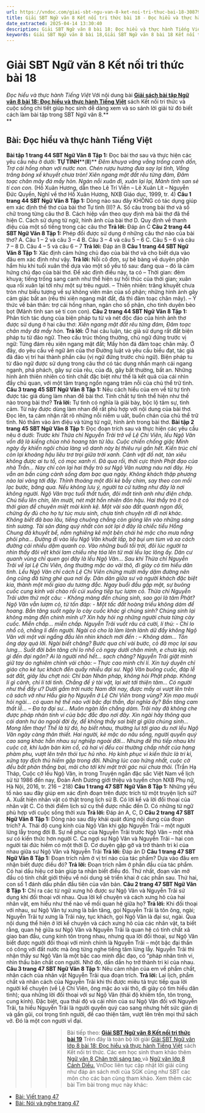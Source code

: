 ```yaml
---
url: https://vndoc.com/giai-sbt-ngu-van-8-ket-noi-tri-thuc-bai-18-308793
title: Giải SBT Ngữ văn 8 Kết nối tri thức bài 18 - Đọc hiểu và thực hành Tiếng Việt - VnDoc.com
date_extracted: 2025-04-14 13:30:40
description: Giải SBT Ngữ văn 8 bài 18: Đọc hiểu và thực hành Tiếng Việt sách Kết nối tri thức có đáp án chi tiết cho các bạn cùng tham khảo.
keywords: Giải SBT Ngữ văn 8 bài 18,Giải SBT Ngữ văn 8 bài 18 Kết nối tri thức,Giải sách bài tập Ngữ văn KNTT lớp 8,Ngữ văn lớp 8 Kết nối tri thức,giải bài tập ngữ văn lớp 8,bài Đọc hiểu và thực hành Tiếng Việt,giải SBT ngữ văn 8 KNTT trang 44,giải SBT ngữ văn 8 KNTT trang 45,giải SBT ngữ văn 8 KNTT trang 46,giải SBT ngữ văn 8 KNTT trang 47
---
```


# Giải SBT Ngữ văn 8 Kết nối tri thức bài 18
 _Đọc hiểu và thực hành Tiếng Việt_
Với nội dung bài [**Giải sách bài tập Ngữ văn 8 bài 18: Đọc hiểu và thực hành Tiếng Việt**](<https://vndoc.com/giai-sbt-ngu-van-8-ket-noi-tri-thuc-bai-18-308793>) sách Kết nối tri thức và cuộc sống chi tiết giúp học sinh dễ dàng xem và so sánh lời giải từ đó biết cách làm bài tập trong SBT Ngữ văn 8.**  
**
## **Bài: Đọc hiểu và thực hành Tiếng Việt**
**Bài tập 1 trang 44 SBT Ngữ Văn 8 Tập 1:** Đọc bài thơ sau và thực hiện các yêu cầu nêu ở dưới:
**TỰ TÌNH****\(****II****\)**
_Đêm khuya văng vẳng trống canh dồn,_
_Trợ cái hồng nhan với nước non._
_Chén rượu hương đưa say lại tỉnh,_
_Vầng trăng bóng xế khuyết chưa tròn\!_
_Xiên ngang mặt đất rêu từng đám,_
_Đâm toạc chân mây đá mấy hòn._
_Ngán nỗi xuân đi, xuân lại lại,_
_Mảnh tình san sẻ tí con con._
\(Hồ Xuân Hương, dẫn theo Lê Trí Viễn – Lê Xuân Lít – Nguyễn Đức Quyền, Nghĩ về thơ Hồ Xuân Hương, NXB Giáo dục, 1999, tr. 4\)
**Câu 1 trang 44 SBT Ngữ Văn 8 Tập 1:** Dòng nào sau đây KHÔNG có tác dụng giúp em xác định thể thơ của bài thơ Tự tình \(II\)?
A. Số câu trong bài thơ và số chữ trong từng câu thơ
B. Cách hiệp vần theo quy định mà bài thơ đã thể hiện
C. Cách sử dụng từ ngữ, hình ảnh của bài thơ
D. Quy định về thanh điệu của một số tiếng trong các câu thơ
**Trả lời:**
Đáp án C
**Câu 2 trang 44 SBT Ngữ Văn 8 Tập 1:** Phép đối được sử dụng ở những câu thơ nào của bài thơ?
A. Câu 1 – 2 và câu 3 – 4
B. Câu 3 – 4 và câu 5 – 6
C. Câu 5 – 6 và câu 7 – 8
D. Câu 4 – 5 và câu 6 – 7
**Trả lời:**
Đáp án B
**Câu 1 trang 44 SBT Ngữ Văn 8 Tập 1:** Xác định cảm hứng chủ đạo của bài thơ và cho biết dựa vào đâu em xác định như vậy.
**Trả lời:**
Nỗi cô đơn, sự bẽ bàng về duyên phận hẩm hiu khi tuổi xuân thể dựa vào một số yếu tố sau: đang qua – đó là cảm hứng chủ đạo của bài thơ. Để xác định điều này, ta có
– Thời gian: đêm khuya; tiếng trống sang canh như thể hiện sự hối thúc của thời gian; xuân qua rồi xuân lại tới như một sự trêu ngươi.
– Thiên nhiên: trăng khuyết chưa tròn như biểu tượng về sự không viên mãn của số phận; những hình ảnh gây cảm giác bất an \(rêu thì xiên ngang mặt đất, đá thì đâm toạc chân mây\).
– Ý thức về bản thân: trợ cái hồng nhan, ngán cho số phận, cho tình duyên bèo bọt \(Mảnh tình san sẻ tí con con\).
**Câu 2 trang 44 SBT Ngữ Văn 8 Tập 1:** Phân tích tác dụng của biện pháp tu từ và nét độc đáo của hình ảnh thơ được sử dụng ở hai câu thơ:
_Xiên ngang mặt đất rêu từng đám,_
_Đâm toạc chân mây đá mấy hòn._
**Trả lời:**
Ở hai câu luận, tác giả sử dụng rất đắt biện pháp tu từ đảo ngữ. Theo cấu trúc thông thường, chủ ngữ đứng trước vị ngữ: Từng đám rêu xiên ngang mặt đất; Mấy hòn đá đâm toạc chân mây. Ở đây, do yêu cầu về ngữ âm của thơ Đường luật và yêu cầu biểu đạt, tác giả đã đảo vị trí hai thành phần câu \(vị ngữ đứng trước chủ ngữ\). Biện pháp tu từ đảo ngữ được sử dụng trong câu thơ có tác dụng nhấn mạnh cái ngang ngạnh, phá phách, gây sự của rêu, của đá, gây bất thường, bất an. Những hình ảnh thiên nhiên có tính chất đặc biệt như thế là kết quả của cái nhìn đầy chủ quan, với một tâm trạng ngổn ngang trăm nỗi của chủ thể trữ tình.
**Câu 3 trang 45 SBT Ngữ Văn 8 Tập 1:** Nêu cách hiểu của em về từ tự tình được tác giả dùng làm nhan đề bài thơ. Tính chất tự tình thể hiện như thế nào trong bài thơ?
**Trả lời:**
Tự tình có nghĩa là giãi bày, bộc lộ tâm sự, tình cảm. Từ này được dùng làm nhan đề rất phù hợp với nội dung của bài thơ. Đọc lên, ta cảm nhận rất rõ những nỗi niềm u uất, buồn chán của chủ thể trữ tình. Nó thấm vào âm điệu và từng từ ngữ, hình ảnh trong bài thơ.
**Bài tập 2 trang 45 SBT Ngữ Văn 8 Tập 1:** Đọc đoạn trích sau và thực hiện các yêu cầu nêu ở dưới:
_Trước khi Thừa chỉ Nguyễn Trãi trở về Lệ Chi Viên, lều Ngộ Vân vốn đã là kiểng chùa nhỏ hoang tàn từ lâu._
_Cuộc chiến chống giặc Minh ngày ấy khiến ngôi chùa làng vô danh này bị thiêu rụi gần hết. Kiến trúc chỉ còn lại khoảng hậu liêu trơ trọi giữa trời xanh. Cảnh vật đồ nát, tàn xiêu không được ai tu tổ, cỏ mọc xanh rì. Đã qua rồi, thời cực thịnh Phật đạo của nhà Trần... Nay chỉ còn lại hai thầy trò sư Ngộ Vân nương náu nơi đây._
_Họ vẫn an bần cùng cảnh sống đạm bạc qua ngày. Không khách thập phương nào lai vãng tới đây. Thỉnh thoảng một đôi kẻ bẫy chim, say theo con mồi lạc bước, băng qua. Nếu không lưu ý, người ta cứ tưởng như đây là nơi không người. Ngộ Vân trạc tuổi thất tuần, đôi mắt tinh anh như điện chớp. Chú tiểu lên chín, lên mười, nét mặt hồn nhiên đôn hậu. Hai thầy trò ít có thời gian để chuyên miệt mài kinh kệ. Một vài sào đất quanh ngọn đồi, chừng ấy đủ cho họ tự túc mưu sinh, chưa tính chuyện rời đi nơi khác. Không biết đã bao lâu, tiếng chuông chẳng còn gióng lên vào những sáng tinh sương. Tài sản đáng quý nhất còn sót lại ở đây là chiếc tiểu Hồng Chung đã khuyết bể, nằm nghiêng kê một bên chái hè mặc cho mưa nắng phôi pha..._
_Đường đi vào lều Ngộ Vân khuất lấp, bờ bụi um tùm và xa cách đường cái nhiều dặm quanh co. Vào những buổi tối trời, đôi lúc người ta nhìn thấy đôi vệt khói lam chiều nhẹ tỏa lên từ mái lều lạc lõng ấy. Dân cư quanh vùng chỉ quen gọi đây là lều Ngộ Vân..._
_Sau khi Thừa chỉ Nguyễn Trãi về lại Lệ Chi Viên, ông thường mặc áo vải thô, đi giày cỏ tìm hiểu dân tình. Lều Ngộ Vân chỉ cách Lệ Chi Viên chừng mười mấy dặm đường nên ông cũng đã từng ghé qua nơi ấy. Dân dân giữa sư và người khách đặc biệt kia, thành một mối giao du tương đắc._
_Ngay buổi đầu gặp mặt, sự buông cuốc cung kính vái chào rồi cúi xuống tiếp tục_ _lượm cỏ. Thừa chỉ Nguyễn Trãi ướm thử một câu:_
_\- Không màng đến chúng sinh, sao gọi là tâm Phật?_
_Ngộ Vân vẫn lượm cỏ, từ tốn đáp:_
_\- Một tấc đất hoàng triều không dám để hoang. Bần tăng suốt ngày lo cày cuốc khác gì chúng sinh? Chúng sinh lại không màng đến chính mình ư? Xin hãy hỏi ng_
 _những người chưa từng cày cuốc. Miễn chấp... miễn chấp._
_Nguyễn Trãi vuốt râu cả cười, lí thú:_
_\- Chỉ lo nhổ cỏ, chẳng lí đến người. Ngài có cho là làm lành lánh dữ đấy không Ngộ Vân với một vái ngẩng đầu lên nhìn khách mới đến_ _:_
_– Không dám... Tôn ông dạy quá lời. Ngài biết chăng? Bước qua chỉ vài bước, cỏ đã mọc lại sau lưng... Suốt đời bần tăng chỉ lo nhổ cỏ ngay dưới chân mình, e chưa kịp, nói gì đến đại ngôn? Ai là người nhổ hết... sạch chăng?_
_Nguyễn Trãi giật mình giữ tay áo nghiêm chỉnh vái chào:_
_– Thực cao minh chí lí. Xin tuỳ duyên chỉ giáo cho kẻ tục khách đến quấy nhiễu đại sư._
_Ngộ Vân buông cuốc, đáp lễ sát đất, giây lâu chợt nói:_
_Chỉ bàn Nhân pháp, không hỏi Phật pháp. Không lí gì cảnh, chỉ lí tới tình. Chẳng để ý tài vật, lại xét tới thiện tâm... Có người như thế đấy ư? Dưới gầm trời nước Nam đời nay, được mấy ai vượt lên trên cả sách vở như Hầu gia họ Nguyễn ở Lệ Chi Viên trong vùng? Xin mạo muội hỏi ngài... có quan hệ thế nào với bậc đại thần, đại nghĩa_ _ấy? Bần tăng cam thất lễ..._
_– Đa tạ đại sư... Muôn ngàn lần chẳng dám. Trãi này đã không che được pháp nhãn tinh vi của bậc đắc đạo nơi đây. Xin ngài hãy thông qua cái danh hư ảo ngoài_ _đời ấy, để không thấy sai biệt gì giữa chúng sinh... Mong lắm thay\!_
_Thế là từ đó, họ biết nhau, thường lui tới giao du nơi lều Ngộ Vân ngày càng thân thiết. Hai người, kẻ mặc áo nâu sồng, người quyền quý cao sang khác hẳn nhau sự nghiệp ngoài đời... Nhưng để thù tiếp nhau khi cuộc cờ, khi luận bàn kim cổ, cả hai vị đều coi thường chấp nhất của hạng phàm phu, vượt lên trên thói tục hủ nho. Họ kính phục vì kiến thức là tri kỉ, xứng tay địch thủ hiếm gặp trong đời. Những lúc cao hứng nhất, cuộc cờ đều bất phân thắng bại, mãi cho tới khi mặt trời gác núi chưa thôi._
\(Trần Hạ Tháp, Cuộc cờ lều Ngộ Vân, in trong Truyện ngắn đặc sắc Việt Nam về lịch sử từ 1986 đến nay, Đoàn Ánh Dương giới thiệu và tuyển chọn NXB Phụ nữ, Hà Nội, 2016, tr. 216 – 218\)
**Câu 1 trang 47 SBT Ngữ Văn 8 Tập 1:** Những yếu tố nào sau đây giúp em xác định đoạn trên được trích từ một truyện lịch sử?
A. Xuất hiện nhân vật có thật trong lịch sử
B. Có lời kể và lời đối thoại của nhân vật
C. Có thời điểm lịch sử cụ thể được nhắc đến
D. Có những từ ngữ phù hợp với cuộc sống thời xưa
**Trả lời:**
Đáp án A, C, D
**Câu 2 trang 47 SBT Ngữ Văn 8 Tập 1:** Dòng nào sau đây khái quát đúng nội dung của đoạn trích?
A. Thái độ cung kính của Ngộ Vân khi gặp Nguyễn Trãi – một người lừng lẫy trong đời
B. Sự nể phục của Nguyễn Trãi trước Ngộ Vân – một nhà sư có kiến thức hơn người
C. Ca ngợi sư Ngộ Vân và Nguyễn Trãi – hai con người tài đức hiếm có một thời
D. Cơ duyên gặp gỡ và trở thành tri kỉ của nhau giữa sư Ngộ Vân và Nguyễn Trãi
**Trả lời:**
Đáp án D
**Câu 1 trang 47 SBT Ngữ Văn 8 Tập 1:** Đoạn trích nằm ở vị trí nào của tác phẩm? Dựa vào đâu em nhận biết được điều đó?
**Trả lời:**
Đoạn trích nằm ở phần đầu của tác phẩm. Có hai dấu hiệu cơ bản giúp ta nhận biết điều đó. Thứ nhất, đoạn văn mở đầu có tính chất giới thiệu về nói dung sẽ triển khai ở các phần sau. Thứ hai, con số 1 đánh dấu phần đầu tiên của văn bản.
**Câu 2 trang 47 SBT Ngữ Văn 8 Tập 1:** Chỉ ra các từ ngữ xưng hô được sư Ngộ Vân và Nguyễn Trãi sử dụng khi đối thoại với nhau. Qua lời kể chuyện và cách xưng hô của hai nhân vật, em hiểu như thế nào về mối quan hệ giữa họ?
**Trả lời:**
Khi đối thoại với nhau, sư Ngộ Vân tự xưng là bần tăng, gọi Nguyễn Trãi là tôn ông, ngài; Nguyễn Trãi tự xưng là Trãi này, tục khách, gọi Ngộ Vân là đại sư, ngài. Qua nội dung thể hiện ở lời kể chuyện và cách xưng hô của các nhân vật, ta biết rằng, quan hệ giữa sư Ngộ Vân và Nguyễn Trãi là quan hệ có tính chất xã giao ban đầu, cung kính tôn trọng nhau, nhưng qua lời đối thoại, sư Ngộ Văn biết được người đối thoại với mình chính là Nguyễn Trãi – một bậc đại thần có công với đất nước mà ông từng nghe tiếng tăm lừng lẫy. Nguyễn Trãi thì nhận thấy sư Ngộ Vân là một bậc cao minh đắc đạo, có “pháp nhãn tinh vi, nhìn thấu bản chất con người. Nhờ đó, dần dần họ trở thành tri kỉ của nhau.
**Câu 3 trang 47 SBT Ngữ Văn 8 Tập 1:** Nêu cảm nhận của em về phẩm chất, nhân cách của nhân vật Nguyễn Trãi qua đoạn trích.
**Trả lời:**
Lai lịch, phẩm chất và nhân cách của Nguyễn Trãi khi thì được miêu tả trực tiếp qua lời người kể chuyện \(về Lệ Chi Viên, ông mặc áo vải thô, đi giày có tìm hiểu dân tình\); qua những lời đối thoại với sư Ngộ Vân \(thái độ khiêm tốn, tôn trọng, cung kính\). Đặc biệt, qua thái độ và cái nhìn của sư Ngộ Vận đối với Nguyễn Trãi, ta hiểu Nguyễn Trãi là người quyền quý cao sang nhưng hết sức giản dị và gần gũi, coi trọng tình người, đề cao thiện tâm, vượt lên trên mọi thứ sách vở. Đó là một con người vĩ đại.
>>>> Bài tiếp theo: **[Giải SBT Ngữ văn 8 Kết nối tri thức bài 19](<https://vndoc.com/giai-sbt-ngu-van-8-ket-noi-tri-thuc-bai-19-308795>)**
Trên đây là toàn bộ lời giải [Giải SBT Ngữ văn lớp 8 bài 18: Đọc hiểu và thực hành Tiếng Việt](<https://vndoc.com/giai-sbt-ngu-van-8-ket-noi-tri-thuc-bai-18-308793>) sách Kết nối tri thức. Các em học sinh tham khảo thêm [Ngữ văn 8 Chân trời sáng tạo ](<https://vndoc.com/ngu-van-8-chan-troi-sang-tao>)và [Ngữ văn lớp 8 Cánh Diều.](<https://vndoc.com/ngu-van-8-canh-dieu>) VnDoc liên tục cập nhật lời giải cũng như đáp án sách mới của SGK cũng như SBT các môn cho các bạn cùng tham khảo.
Xem thêm các bài Tìm bài trong mục này khác:
  * [Bài: Viết trang 47](</giai-sbt-ngu-van-8-ket-noi-tri-thuc-bai-19-308795>)
  * [Bài: Nói và nghe trang 47](</giai-sbt-ngu-van-8-ket-noi-tri-thuc-bai-20-308796>)

